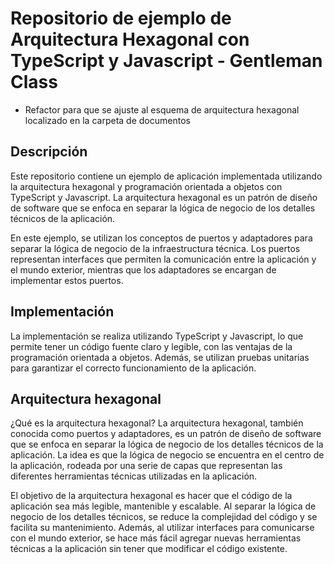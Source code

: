 # Repositorio de ejemplo de Arquitectura Hexagonal con TypeScript y Javascript - Gentleman Class

* Refactor para que se ajuste al esquema de arquitectura hexagonal localizado en la carpeta de documentos

## Descripción

Este repositorio contiene un ejemplo de aplicación implementada utilizando la arquitectura hexagonal y programación orientada a objetos con TypeScript y Javascript. La arquitectura hexagonal es un patrón de diseño de software que se enfoca en separar la lógica de negocio de los detalles técnicos de la aplicación.

En este ejemplo, se utilizan los conceptos de puertos y adaptadores para separar la lógica de negocio de la infraestructura técnica. Los puertos representan interfaces que permiten la comunicación entre la aplicación y el mundo exterior, mientras que los adaptadores se encargan de implementar estos puertos.

## Implementación

La implementación se realiza utilizando TypeScript y Javascript, lo que permite tener un código fuente claro y legible, con las ventajas de la programación orientada a objetos. Además, se utilizan pruebas unitarias para garantizar el correcto funcionamiento de la aplicación.

## Arquitectura hexagonal

¿Qué es la arquitectura hexagonal?
La arquitectura hexagonal, también conocida como puertos y adaptadores, es un patrón de diseño de software que se enfoca en separar la lógica de negocio de los detalles técnicos de la aplicación. La idea es que la lógica de negocio se encuentra en el centro de la aplicación, rodeada por una serie de capas que representan las diferentes herramientas técnicas utilizadas en la aplicación.

El objetivo de la arquitectura hexagonal es hacer que el código de la aplicación sea más legible, mantenible y escalable. Al separar la lógica de negocio de los detalles técnicos, se reduce la complejidad del código y se facilita su mantenimiento. Además, al utilizar interfaces para comunicarse con el mundo exterior, se hace más fácil agregar nuevas herramientas técnicas a la aplicación sin tener que modificar el código existente.
